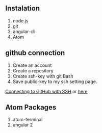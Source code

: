 ## Instalation

1. node.js  
2. git
3. angular-cli
4. Atom

## github connection
1. Create an account
2. Create a repository
3. Create ssh-key with git Bash
4. Save public-key to my ssh setting page.

[Connecting to GitHub with SSH](https://help.github.com/articles/connecting-to-github-with-ssh/) or
[here](http://monsat.hatenablog.com/entry/generating-ssh-keys-for-github)

## Atom Packages
1. atom-terminal
2. angular 2
